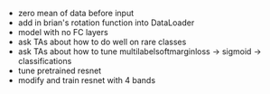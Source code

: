 - zero mean of data before input
- add in brian's rotation function into DataLoader
- model with no FC layers
- ask TAs about how to do well on rare classes
- ask TAs about how to tune multilabelsoftmarginloss -> sigmoid -> classifications
- tune pretrained resnet
- modify and train resnet with 4 bands
